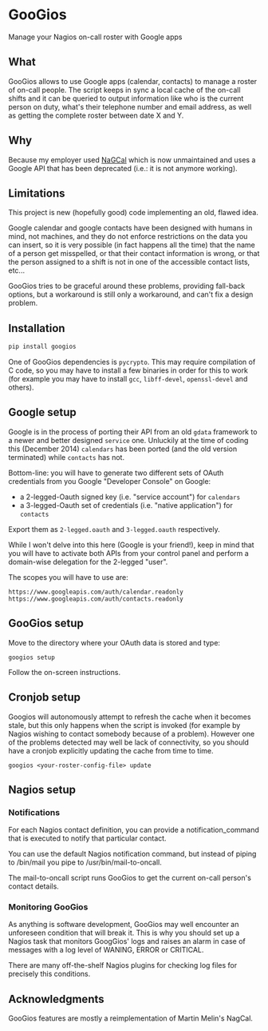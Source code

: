 GooGios
=======

Manage your Nagios on-call roster with Google apps


What
----

GooGios allows to use Google apps (calendar, contacts) to manage a roster of
on-call people.  The script keeps in sync a local cache of the on-call shifts
and it can be queried to output information like who is the current person on
duty, what's their telephone number and email address, as well as getting the
complete roster between date X and Y.


Why
---

Because my employer used [NaGCal](https://github.com/martinmelin/NaGCal) which
is now unmaintained and uses a Google API that has been deprecated (i.e.: it is
not anymore working).


Limitations
-----------

This project is new (hopefully good) code implementing an old, flawed idea.

Google calendar and google contacts have been designed with humans in mind, not
machines, and they do not enforce restrictions on the data you can insert, so
it is very possible (in fact happens all the time) that the name of a person
get misspelled, or that their contact information is wrong, or that the person
assigned to a shift is not in one of the accessible contact lists, etc...

GooGios tries to be graceful around these problems, providing fall-back
options, but a workaround is still only a workaround, and can't fix a design
problem.


Installation
------------

```python
pip install googios
```

One of GooGios dependencies is `pycrypto`.  This may require compilation of C
code, so you may have to install a few binaries in order for this to work
(for example you may have to install `gcc`, `libff-devel`, `openssl-devel` and
others).


Google setup
------------

Google is in the process of porting their API from an old `gdata` framework to
a newer and better designed `service` one.  Unluckily at the time of coding
this (December 2014) `calendars` has been ported (and the old version
terminated) while `contacts` has not.

Bottom-line: you will have to generate two different sets of OAuth credentials
from you Google "Developer Console" on Google:

- a 2-legged-Oauth signed key (i.e. "service account") for `calendars`
- a 3-legged-Oauth set of credentials (i.e. "native application") for `contacts`

Export them as `2-legged.oauth` and `3-legged.oauth` respectively.

While I won't delve into this here (Google is your friend!), keep in mind that
you will have to activate both APIs from your control panel and perform a
domain-wise delegation for the 2-legged "user".

The scopes you will have to use are:

    https://www.googleapis.com/auth/calendar.readonly
    https://www.googleapis.com/auth/contacts.readonly


GooGios setup
-------------

Move to the directory where your OAuth data is stored and type:

    googios setup

Follow the on-screen instructions.


Cronjob setup
-------------

Googios will autonomously attempt to refresh the cache when it becomes stale,
but this only happens when the script is invoked (for example by Nagios wishing
to contact somebody because of a problem).  However one of the problems
detected may well be lack of connectivity, so you should have a cronjob
explicitly updating the cache from time to time.

    googios <your-roster-config-file> update


Nagios setup
------------

### Notifications

For each Nagios contact definition, you can provide a notification_command
that is executed to notify that particular contact.

You can use the default Nagios notification command, but instead of piping to
/bin/mail you pipe to /usr/bin/mail-to-oncall.

The mail-to-oncall script runs GooGios to get the current on-call person's
contact details.

### Monitoring GooGios

As anything is software development, GooGios may well encounter an unforeseen
condition that will break it.  This is why you should set up a Nagios task that
monitors GoogGios' logs and raises an alarm in case of messages with a log
level of WANING, ERROR or CRITICAL.

There are many off-the-shelf Nagios plugins for checking log files for
precisely this conditions.


Acknowledgments
---------------

GooGios features are mostly a reimplementation of Martin Melin's NagCal.
